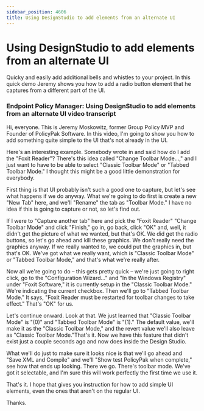 ```yaml
---
sidebar_position: 4606
title: Using DesignStudio to add elements from an alternate UI
---
```


# Using DesignStudio to add elements from an alternate UI

Quicky and easily add additional bells and whistles to your project. In this quick demo Jeremy shows you how to add a radio button element that he captures from a different part of the UI.

### Endpoint Policy Manager: Using DesignStudio to add elements from an alternate UI video transcript

Hi, everyone. This is Jeremy Moskowitz, former Group Policy MVP and Founder of PolicyPak Software. In this video, I'm going to show you how to add something quite simple to the UI that's not already in the UI.

Here's an interesting example. Somebody wrote in and said how do I add the "Foxit Reader"? There's this idea called "Change Toolbar Mode…," and I just want to have to be able to select "Classic Toolbar Mode" or "Tabbed Toolbar Mode." I thought this might be a good little demonstration for everybody.

First thing is that UI probably isn't such a good one to capture, but let's see what happens if we do anyway. What we're going to do first is create a new "New Tab" here, and we'll "Rename" the tab as "Toolbar Mode." I have no idea if this is going to capture or not, so let's find out.

If I were to "Capture another tab" here and pick the "Foxit Reader" "Change Toolbar Mode" and click "Finish," go in, go back, click "OK" and, well, it didn't get the picture of what we wanted, but that's OK. We did get the radio buttons, so let's go ahead and kill these graphics. We don't really need the graphics anyway. If we really wanted to, we could put the graphics in, but that's OK. We've got what we really want, which is "Classic Toolbar Mode" or "Tabbed Toolbar Mode," and that's what we're really after.

Now all we're going to do – this gets pretty quick – we're just going to right click, go to the "Configuration Wizard…" and "In the Windows Registry" under "Foxit Software," it is currently setup in the "Classic Toolbar Mode." We're indicating the current checkbox. Then we'll go to "Tabbed Toolbar Mode." It says, "Foxit Reader must be restarted for toolbar changes to take effect." That's "OK" for us.

Let's continue onward. Look at that. We just learned that "Classic Toolbar Mode" is "(0)" and "Tabbed Toolbar Mode" is "(1)." The default value, we'll make it as the "Classic Toolbar Mode," and the revert value we'll also leave as "Classic Toolbar Mode."That's it. Now we have this feature that didn't exist just a couple seconds ago and now does inside the Design Studio.

What we'll do just to make sure it looks nice is that we'll go ahead and "Save XML and Compile" and we'll "Show test PolicyPak when complete," see how that ends up looking. There we go. There's toolbar mode. We've got it selectable, and I'm sure this will work perfectly the first time we use it.

That's it. I hope that gives you instruction for how to add simple UI elements, even the ones that aren't on the regular UI.

Thanks.